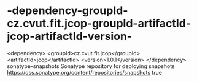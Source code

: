 # -dependency-groupId-cz.cvut.fit.jcop-groupId-artifactId-jcop-artifactId-version-
&lt;dependency>     &lt;groupId>cz.cvut.fit.jcop&lt;/groupId>     &lt;artifactId>jcop&lt;/artifactId>     &lt;version>1.0.1&lt;/version> &lt;/dependency>
<repository>
    <id>sonatype-snapshots</id>
    <name>Sonatype repository for deploying snapshots</name>
    <url>https://oss.sonatype.org/content/repositories/snapshots</url>
    <snapshots>
        <enabled>true</enabled>
    </snapshots>
</repository>
